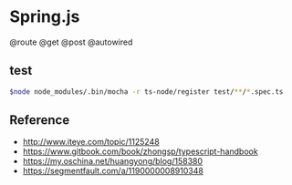 # Spring.js

@route @get @post
@autowired

## test

```bash
$node node_modules/.bin/mocha -r ts-node/register test/**/*.spec.ts
```


## Reference

- http://www.iteye.com/topic/1125248
- https://www.gitbook.com/book/zhongsp/typescript-handbook
- https://my.oschina.net/huangyong/blog/158380
- https://segmentfault.com/a/1190000008910348
